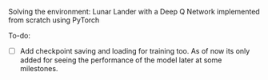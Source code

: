 Solving the environment: Lunar Lander with a Deep Q Network implemented from scratch using PyTorch

To-do:
- [ ] Add checkpoint saving and loading for training too. As of now its only added for seeing the performance of the model later at some milestones.
